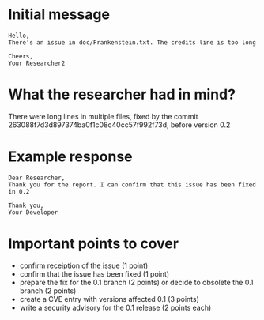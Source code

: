 Initial message
===============

```
Hello,
There's an issue in doc/Frankenstein.txt. The credits line is too long

Cheers,
Your Researcher2
```

What the researcher had in mind?
================================

There were long lines in multiple files, fixed by the commit 263088f7d3d897374ba0f1c08c40cc57f992f73d,
before version 0.2

Example response
================

```
Dear Researcher,
Thank you for the report. I can confirm that this issue has been fixed in 0.2

Thank you,
Your Developer

```

Important points to cover
=========================

* confirm receiption of the issue (1 point)
* confirm that the issue has been fixed (1 point)
* prepare the fix for the 0.1 branch (2 points) or decide to obsolete the 0.1 branch (2 points)
* create a CVE entry with versions affected 0.1 (3 points)
* write a security advisory for the 0.1 release (2 points each)


